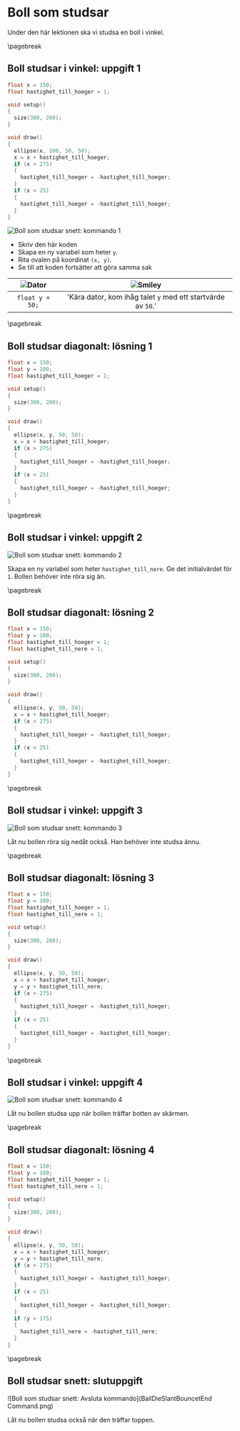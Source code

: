 # Boll som studsar

Under den här lektionen ska vi studsa en boll i vinkel.

\pagebreak

## Boll studsar i vinkel: uppgift 1

```c++
float x = 150;
float hastighet_till_hoeger = 1;

void setup()
{
  size(300, 200);
}

void draw()
{
  ellipse(x, 100, 50, 50);
  x = x + hastighet_till_hoeger;
  if (x > 275)
  {
    hastighet_till_hoeger = -hastighet_till_hoeger;
  }
  if (x < 25)
  {
    hastighet_till_hoeger = -hastighet_till_hoeger;
  }
}
```

![Boll som studsar snett: kommando 1](BalDieSchuinStuitert1.png)

 * Skriv den här koden
 * Skapa en ny variabel som heter `y`.
 * Rita ovalen på koordinat `(x, y)`.
 * Se till att koden fortsätter att göra samma sak

![Dator](EmojiComputer.png) | ![Smiley](EmojiSmiley.png)
:-----------------:|:-----------------------------:
`float y = 50;` | 'Kära dator, kom ihåg talet `y` med ett startvärde av `50`.'

\pagebreak

## Boll studsar diagonalt: lösning 1

```c++
float x = 150;
float y = 100;
float hastighet_till_hoeger = 1;

void setup()
{
  size(300, 200);
}

void draw()
{
  ellipse(x, y, 50, 50);
  x = x + hastighet_till_hoeger;
  if (x > 275)
  {
    hastighet_till_hoeger = -hastighet_till_hoeger;
  }
  if (x < 25)
  {
    hastighet_till_hoeger = -hastighet_till_hoeger;
  }
}
```

\pagebreak

## Boll studsar i vinkel: uppgift 2

![Boll som studsar snett: kommando 2](BalDieSchuinStuitert2.png)

Skapa en ny variabel som heter `hastighet_till_nere`.
Ge det initialvärdet för `1`. Bollen behöver inte röra sig än.

\pagebreak

## Boll studsar diagonalt: lösning 2

```c++
float x = 150;
float y = 100;
float hastighet_till_hoeger = 1;
float hastighet_till_nere = 1;

void setup()
{
  size(300, 200);
}

void draw()
{
  ellipse(x, y, 50, 50);
  x = x + hastighet_till_hoeger;
  if (x > 275)
  {
    hastighet_till_hoeger = -hastighet_till_hoeger;
  }
  if (x < 25)
  {
    hastighet_till_hoeger = -hastighet_till_hoeger;
  }
}
```

\pagebreak

## Boll studsar i vinkel: uppgift 3

![Boll som studsar snett: kommando 3](BalDieSchuinStuitert3.png)

Låt nu bollen röra sig nedåt också. Han behöver inte studsa ännu.

\pagebreak

## Boll studsar diagonalt: lösning 3

```c++
float x = 150;
float y = 100;
float hastighet_till_hoeger = 1;
float hastighet_till_nere = 1;

void setup()
{
  size(300, 200);
}

void draw()
{
  ellipse(x, y, 50, 50);
  x = x + hastighet_till_hoeger;
  y = y + hastighet_till_nere;
  if (x > 275)
  {
    hastighet_till_hoeger = -hastighet_till_hoeger;
  }
  if (x < 25)
  {
    hastighet_till_hoeger = -hastighet_till_hoeger;
  }
}
```

\pagebreak

## Boll studsar i vinkel: uppgift 4

![Boll som studsar snett: kommando 4](BalDieSchuinStuitert4.png)

Låt nu bollen studsa upp när bollen träffar botten av skärmen.

\pagebreak

## Boll studsar diagonalt: lösning 4

```c++
float x = 150;
float y = 100;
float hastighet_till_hoeger = 1;
float hastighet_till_nere = 1;

void setup()
{
  size(300, 200);
}

void draw()
{
  ellipse(x, y, 50, 50);
  x = x + hastighet_till_hoeger;
  y = y + hastighet_till_nere;
  if (x > 275)
  {
    hastighet_till_hoeger = -hastighet_till_hoeger;
  }
  if (x < 25)
  {
    hastighet_till_hoeger = -hastighet_till_hoeger;
  }
  if (y > 175)
  {
    hastighet_till_nere = -hastighet_till_nere;
  }
}
```

\pagebreak

## Boll studsar snett: slutuppgift

![Boll som studsar snett: Avsluta kommando](BallDieSlantBouncetEnd Command.png)

Låt nu bollen studsa också när den träffar toppen.
